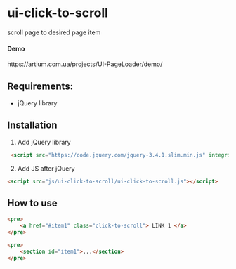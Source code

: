 # ui-click-to-scroll
scroll page to desired page item


<h4>Demo</h4> 
https://artium.com.ua/projects/UI-PageLoader/demo/


<h2>Requirements: </h2>
<ul>
<li>jQuery library</li>
</ul>


<h2>Installation</h2>


1. Add jQuery library
```HTML 
 <script src="https://code.jquery.com/jquery-3.4.1.slim.min.js" integrity="sha384-J6qa4849blE2+poT4WnyKhv5vZF5SrPo0iEjwBvKU7imGFAV0wwj1yYfoRSJoZ+n" crossorigin="anonymous"></script>
 ``` 
 
2. Add JS after jQuery
```HTML 
<script src="js/ui-click-to-scroll/ui-click-to-scroll.js"></script>
```    
<p></p>
<h2>How to use</h2>

```html
<pre>
    <a href="#item1" class="click-to-scroll"> LINK 1 </a>
</pre>

<pre>
    <section id="item1">...</section>
</pre>
```

